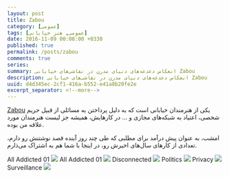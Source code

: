 ```yaml
---
layout: post
title: Zabou
category: [عمومی]
tags: [عمومی, هنر خیابانی]
date: 2016-11-09 00:08:00 +0330
published: true
permalink: /posts/zabou
comments: true
series:
summary: انعکاس دغدغه‌های دنیای مدرن در نقاشی‌های خیابانی Zabou
description: انعکاس دغدغه‌های دنیای مدرن در نقاشی‌های خیابانی Zabou
uuid: d4d345ec-2cf1-416a-b552-e41a8b20fe2e
excerpt_separator: <!--more--> 
---
```

[Zabou](http://zabou.me) یکی از هنرمندان خیابانی است که به دلیل پرداختن به مسائلی از قبیل حریم شخصی، اعتیاد به شبکه‌های مجازی و ... در کارهایش، همیشه جز لیست هنرمندان مورد علاقه من بوده.

امشب، به عنوان پیش درآمد برای مطلبی که طی چند روز آینده قصد نوشتنش رو دارم، تعدادی از کارهای سال‌های اخیرش رو، در اینجا با شما هم به اشتراک می‌ذارم.

<span class="ltr-direction center">All Addicted 01</span>
<img class="post-image image-responsive" src="https://theskn.github.io/assets/img/2016-11-09/zabou-all-addicted-01.png"/>
<span class="ltr-direction center">All Addicted 01</span>
<img class="post-image image-responsive" src="https://theskn.github.io/assets/img/2016-11-09/zabou-all-addicted-02.png"/>
<span class="ltr-direction center">Disconnected</span>
<img class="post-image image-responsive" src="https://theskn.github.io/assets/img/2016-11-09/zabou-disconnected.png"/>
<span class="ltr-direction center">Politics</span>
<img class="post-image image-responsive" src="https://theskn.github.io/assets/img/2016-11-09/zabou-politics.png"/>
<span class="ltr-direction center">Privacy</span>
<img class="post-image image-responsive" src="https://theskn.github.io/assets/img/2016-11-09/zabou-privacy.png"/>
<span class="ltr-direction center">Surveillance</span>
<img class="post-image image-responsive" src="https://theskn.github.io/assets/img/2016-11-09/zabou-surveillance.png"/>
